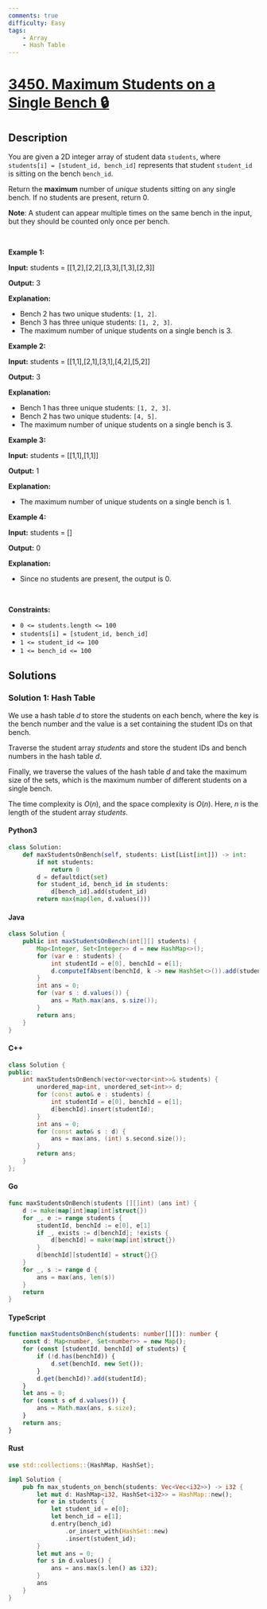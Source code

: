 ```yaml
---
comments: true
difficulty: Easy
tags:
    - Array
    - Hash Table
---
```


<!-- problem:start -->

# [3450. Maximum Students on a Single Bench 🔒](https://leetcode.com/problems/maximum-students-on-a-single-bench)

## Description

<!-- description:start -->

<p data-pm-slice="1 1 []">You are given a 2D integer array of student data <code>students</code>, where <code>students[i] = [student_id, bench_id]</code> represents that student <code>student_id</code> is sitting on the bench <code>bench_id</code>.</p>

<p>Return the <strong>maximum</strong> number of <em>unique</em> students sitting on any single bench. If no students are present, return 0.</p>

<p><strong>Note</strong>: A student can appear multiple times on the same bench in the input, but they should be counted only once per bench.</p>

<p>&nbsp;</p>
<p><strong class="example">Example 1:</strong></p>

<div class="example-block">
<p><strong>Input:</strong> <span class="example-io">students = [[1,2],[2,2],[3,3],[1,3],[2,3]]</span></p>

<p><strong>Output:</strong> <span class="example-io">3</span></p>

<p><strong>Explanation:</strong></p>

<ul>
	<li>Bench 2 has two unique students: <code>[1, 2]</code>.</li>
	<li>Bench 3 has three unique students: <code>[1, 2, 3]</code>.</li>
	<li>The maximum number of unique students on a single bench is 3.</li>
</ul>
</div>

<p><strong class="example">Example 2:</strong></p>

<div class="example-block">
<p><strong>Input:</strong> <span class="example-io">students = [[1,1],[2,1],[3,1],[4,2],[5,2]]</span></p>

<p><strong>Output:</strong> <span class="example-io">3</span></p>

<p><strong>Explanation:</strong></p>

<ul>
	<li>Bench 1 has three unique students: <code>[1, 2, 3]</code>.</li>
	<li>Bench 2 has two unique students: <code>[4, 5]</code>.</li>
	<li>The maximum number of unique students on a single bench is 3.</li>
</ul>
</div>

<p><strong class="example">Example 3:</strong></p>

<div class="example-block">
<p><strong>Input:</strong> <span class="example-io">students = [[1,1],[1,1]]</span></p>

<p><strong>Output:</strong> <span class="example-io">1</span></p>

<p><strong>Explanation:</strong></p>

<ul>
	<li>The maximum number of unique students on a single bench is 1.</li>
</ul>
</div>

<p><strong class="example">Example 4:</strong></p>

<div class="example-block">
<p><strong>Input:</strong> <span class="example-io">students = []</span></p>

<p><strong>Output:</strong> <span class="example-io">0</span></p>

<p><strong>Explanation:</strong></p>

<ul>
	<li>Since no students are present, the output is 0.</li>
</ul>
</div>

<p>&nbsp;</p>
<p><strong>Constraints:</strong></p>

<ul>
	<li><code>0 &lt;= students.length &lt;= 100</code></li>
	<li><code>students[i] = [student_id, bench_id]</code></li>
	<li><code>1 &lt;= student_id &lt;= 100</code></li>
	<li><code>1 &lt;= bench_id &lt;= 100</code></li>
</ul>

<!-- description:end -->

## Solutions

<!-- solution:start -->

### Solution 1: Hash Table

We use a hash table $d$ to store the students on each bench, where the key is the bench number and the value is a set containing the student IDs on that bench.

Traverse the student array $\textit{students}$ and store the student IDs and bench numbers in the hash table $d$.

Finally, we traverse the values of the hash table $d$ and take the maximum size of the sets, which is the maximum number of different students on a single bench.

The time complexity is $O(n)$, and the space complexity is $O(n)$. Here, $n$ is the length of the student array $\textit{students}$.

<!-- tabs:start -->

#### Python3

```python
class Solution:
    def maxStudentsOnBench(self, students: List[List[int]]) -> int:
        if not students:
            return 0
        d = defaultdict(set)
        for student_id, bench_id in students:
            d[bench_id].add(student_id)
        return max(map(len, d.values()))
```

#### Java

```java
class Solution {
    public int maxStudentsOnBench(int[][] students) {
        Map<Integer, Set<Integer>> d = new HashMap<>();
        for (var e : students) {
            int studentId = e[0], benchId = e[1];
            d.computeIfAbsent(benchId, k -> new HashSet<>()).add(studentId);
        }
        int ans = 0;
        for (var s : d.values()) {
            ans = Math.max(ans, s.size());
        }
        return ans;
    }
}
```

#### C++

```cpp
class Solution {
public:
    int maxStudentsOnBench(vector<vector<int>>& students) {
        unordered_map<int, unordered_set<int>> d;
        for (const auto& e : students) {
            int studentId = e[0], benchId = e[1];
            d[benchId].insert(studentId);
        }
        int ans = 0;
        for (const auto& s : d) {
            ans = max(ans, (int) s.second.size());
        }
        return ans;
    }
};
```

#### Go

```go
func maxStudentsOnBench(students [][]int) (ans int) {
	d := make(map[int]map[int]struct{})
	for _, e := range students {
		studentId, benchId := e[0], e[1]
		if _, exists := d[benchId]; !exists {
			d[benchId] = make(map[int]struct{})
		}
		d[benchId][studentId] = struct{}{}
	}
	for _, s := range d {
		ans = max(ans, len(s))
	}
	return
}
```

#### TypeScript

```ts
function maxStudentsOnBench(students: number[][]): number {
    const d: Map<number, Set<number>> = new Map();
    for (const [studentId, benchId] of students) {
        if (!d.has(benchId)) {
            d.set(benchId, new Set());
        }
        d.get(benchId)?.add(studentId);
    }
    let ans = 0;
    for (const s of d.values()) {
        ans = Math.max(ans, s.size);
    }
    return ans;
}
```

#### Rust

```rust
use std::collections::{HashMap, HashSet};

impl Solution {
    pub fn max_students_on_bench(students: Vec<Vec<i32>>) -> i32 {
        let mut d: HashMap<i32, HashSet<i32>> = HashMap::new();
        for e in students {
            let student_id = e[0];
            let bench_id = e[1];
            d.entry(bench_id)
                .or_insert_with(HashSet::new)
                .insert(student_id);
        }
        let mut ans = 0;
        for s in d.values() {
            ans = ans.max(s.len() as i32);
        }
        ans
    }
}
```

<!-- tabs:end -->

<!-- solution:end -->

<!-- problem:end -->

